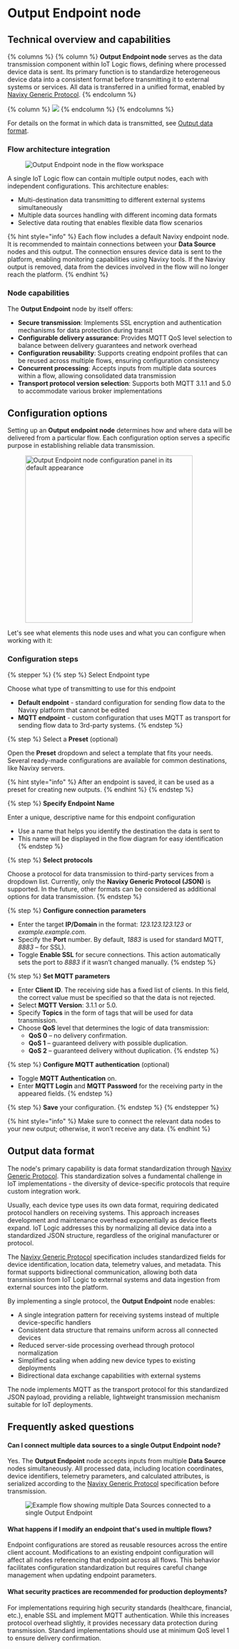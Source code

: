 # Output Endpoint node

## Technical overview and capabilities

{% columns %}
{% column %}
**Output Endpoint node** serves as the data transmission component within IoT Logic flows, defining where processed device data is sent. Its primary function is to standardize heterogeneous device data into a consistent format before transmitting it to external systems or services. All data is transferred in a unified format, enabled by [Navixy Generic Protocol](https://app.gitbook.com/s/tx3J5BxnWyPV0nP2xr0z/technologies/navixy-generic-protocol).
{% endcolumn %}

{% column %}
![](../../../../user-guide/account/iot-logic/flow-management/attachments/image-20250407-210332.png)
{% endcolumn %}
{% endcolumns %}

For details on the format in which data is transmitted, see [Output data format](https://squaregps.atlassian.net/wiki/spaces/USERDOCSOLD/pages/3216933239/Output+Endpoint+node#Output-data-format).

### Flow architecture integration

<figure><img src="../../../../user-guide/account/iot-logic/flow-management/attachments/Output-endpoint-in-flow.webp" alt="Output Endpoint node in the flow workspace"><figcaption></figcaption></figure>

A single IoT Logic flow can contain multiple output nodes, each with independent configurations. This architecture enables:

* Multi-destination data transmitting to different external systems simultaneously
* Multiple data sources handling with different incoming data formats
* Selective data routing that enables flexible data flow scenarios

{% hint style="info" %}
Each flow includes a default Navixy endpoint node. It is recommended to maintain connections between your **Data Source** nodes and this output. The connection ensures device data is sent to the platform, enabling monitoring capabilities using Navixy tools. If the Navixy output is removed, data from the devices involved in the flow will no longer reach the platform.
{% endhint %}

### Node capabilities

The **Output Endpoint** node by itself offers:

* **Secure transmission**: Implements SSL encryption and authentication mechanisms for data protection during transit
* **Configurable delivery assurance**: Provides MQTT QoS level selection to balance between delivery guarantees and network overhead
* **Configuration reusability**: Supports creating endpoint profiles that can be reused across multiple flows, ensuring configuration consistency
* **Concurrent processing**: Accepts inputs from multiple data sources within a flow, allowing consolidated data transmission
* **Transport protocol version selection**: Supports both MQTT 3.1.1 and 5.0 to accommodate various broker implementations

## Configuration options

Setting up an **Output endpoint node** determines how and where data will be delivered from a particular flow. Each configuration option serves a specific purpose in establishing reliable data transmission.

<figure><img src="../../../../user-guide/account/iot-logic/flow-management/attachments/image-20250403-160749.png" alt="Output Endpoint node configuration panel in its default appearance" width="375"><figcaption></figcaption></figure>

Let's see what elements this node uses and what you can configure when working with it:

### Configuration steps

{% stepper %}
{% step %}
Select Endpoint type

Choose what type of transmitting to use for this endpoint

* **Default endpoint** - standard configuration for sending flow data to the Navixy platform that cannot be edited
* **MQTT endpoint** - custom configuration that uses MQTT as transport for sending flow data to 3rd-party systems.
{% endstep %}

{% step %}
Select a **Preset** (optional)

Open the **Preset** dropdown and select a template that fits your needs. Several ready-made configurations are available for common destinations, like Navixy servers.

{% hint style="info" %}
After an endpoint is saved, it can be used as a preset for creating new outputs.
{% endhint %}
{% endstep %}

{% step %}
**Specify Endpoint Name**

Enter a unique, descriptive name for this endpoint configuration

* Use a name that helps you identify the destination the data is sent to
* This name will be displayed in the flow diagram for easy identification
{% endstep %}

{% step %}
**Select protocols**

Choose a protocol for data transmission to third-party services from a dropdown list. Currently, only the **Navixy Generic Protocol (JSON)** is supported. In the future, other formats can be considered as additional options for data transmission.
{% endstep %}

{% step %}
**Configure connection parameters**

* Enter the target **IP/Domain** in the format: _123.123.123.123_ or _example.example.com_.
* Specify the **Port** number. By default, _1883_ is used for standard MQTT, _8883_ – for SSL).
* Toggle **Enable SSL** for secure connections. This action automatically sets the port to _8883_ if it wasn’t changed manually.
{% endstep %}

{% step %}
**Set MQTT parameters**

* Enter **Client ID**. The receiving side has a fixed list of clients. In this field, the correct value must be specified so that the data is not rejected.
* Select **MQTT Version**: 3.1.1 or 5.0.
* Specify **Topics** in the form of tags that will be used for data transmission.
* Choose **QoS** level that determines the logic of data transmission:
  * **QoS 0** – no delivery confirmation.
  * **QoS 1** – guaranteed delivery with possible duplication.
  * **QoS 2** – guaranteed delivery without duplication.
{% endstep %}

{% step %}
**Configure MQTT authentication** (optional)

* Toggle **MQTT Authentication** on.
* Enter **MQTT Login** and **MQTT Password** for the receiving party in the appeared fields.
{% endstep %}

{% step %}
**Save** your configuration.
{% endstep %}
{% endstepper %}

{% hint style="info" %}
Make sure to connect the relevant data nodes to your new output; otherwise, it won’t receive any data.
{% endhint %}

## Output data format

The node's primary capability is data format standardization through [Navixy Generic Protocol](https://app.gitbook.com/s/tx3J5BxnWyPV0nP2xr0z/technologies/navixy-generic-protocol). This standardization solves a fundamental challenge in IoT implementations - the diversity of device-specific protocols that require custom integration work.

Usually, each device type uses its own data format, requiring dedicated protocol handlers on receiving systems. This approach increases development and maintenance overhead exponentially as device fleets expand. IoT Logic addresses this by normalizing all device data into a standardized JSON structure, regardless of the original manufacturer or protocol.

The [Navixy Generic Protocol](https://app.gitbook.com/s/tx3J5BxnWyPV0nP2xr0z/technologies/navixy-generic-protocol) specification includes standardized fields for device identification, location data, telemetry values, and metadata. This format supports bidirectional communication, allowing both data transmission from IoT Logic to external systems and data ingestion from external sources into the platform.

By implementing a single protocol, the **Output Endpoint** node enables:

* A single integration pattern for receiving systems instead of multiple device-specific handlers
* Consistent data structure that remains uniform across all connected devices
* Reduced server-side processing overhead through protocol normalization
* Simplified scaling when adding new device types to existing deployments
* Bidirectional data exchange capabilities with external systems

The node implements MQTT as the transport protocol for this standardized JSON payload, providing a reliable, lightweight transmission mechanism suitable for IoT deployments.

## Frequently asked questions

#### Can I connect multiple data sources to a single Output Endpoint node?

Yes. The **Output Endpoint** node accepts inputs from multiple **Data Source** nodes simultaneously. All processed data, including location coordinates, device identifiers, telemetry parameters, and calculated attributes, is serialized according to the [Navixy Generic Protocol](https://app.gitbook.com/s/tx3J5BxnWyPV0nP2xr0z/technologies/navixy-generic-protocol) specification before transmission.

<figure><img src="../../../../user-guide/account/iot-logic/flow-management/attachments/image-20250404-105858.png" alt="Example flow showing multiple Data Sources connected to a single Output Endpoint"><figcaption></figcaption></figure>

#### What happens if I modify an endpoint that's used in multiple flows?

Endpoint configurations are stored as reusable resources across the entire client account. Modifications to an existing endpoint configuration will affect all nodes referencing that endpoint across all flows. This behavior facilitates configuration standardization but requires careful change management when updating endpoint parameters.

#### What security practices are recommended for production deployments?

For implementations requiring high security standards (healthcare, financial, etc.), enable SSL and implement MQTT authentication. While this increases protocol overhead slightly, it provides necessary data protection during transmission. Standard implementations should use at minimum QoS level 1 to ensure delivery confirmation.
